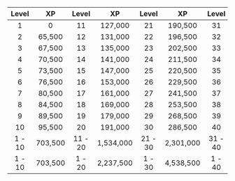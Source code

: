 |Level|XP|Level|XP|Level|XP|Level|XP|Level|XP|
|:---:|:---:|:---:|:---:|:---:|:---:|:---:|:---:|:---:|:---:|
|1|0|11|127,000|21|190,500|31|222,250|41|254,000|
|2|65,500|12|131,000|22|196,500|32|229,250|42|262,000|
|3|67,500|13|135,000|23|202,500|33|236,250|43|270,000|
|4|70,500|14|141,000|24|211,500|34|246,750|44|282,000|
|5|73,500|15|147,000|25|220,500|35|257,250|45|294,000|
|6|76,500|16|153,000|26|229,500|36|267,750|46|306,000|
|7|80,500|17|161,000|27|241,500|37|281,750|47|322,000|
|8|84,500|18|169,000|28|253,500|38|295,750|48|338,000|
|9|89,500|19|179,000|29|268,500|39|313,250|49|358,000|
|10|95,500|20|191,000|30|286,500|40|334,250|50|382,000|
|1 - 10|703,500|11 - 20|1,534,000|21 - 30|2,301,000|31 - 40|2,684,500|41 - 50|3,068,000|
|1 - 10|703,500|1 - 20|2,237,500|1 - 30|4,538,500|1 - 40|7,223,000|1 - 50|10,291,000|